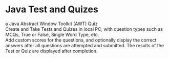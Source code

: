 <h1>Java Test and Quizes</h1>
a Java Abstract Window Toolkit (AWT) Quiz</br>
Create and Take Tests and Quizes in local PC, with question types such as MCQs, True or False, Single Word Type, etc.<br>
Add custom scores for the questions, and optionally display the correct answers after all questions are attempted and submitted. The results of the Test or Quiz are displayed after completion.<br>
<br>

